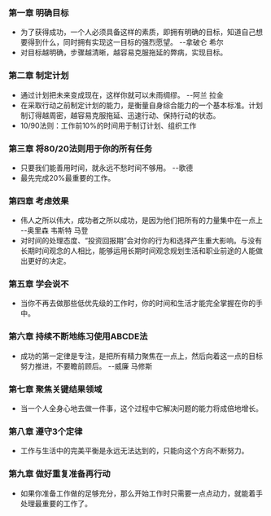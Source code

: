 ### 第一章 明确目标 ###
  * 为了获得成功，一个人必须具备这样的素质，即拥有明确的目标，知道自己想要得到什么，同时拥有实现这一目标的强烈愿望。 --拿破仑 希尔
  * 对目标越明确，步骤越清晰，越容易克服拖延的弊病，实现目标。

### 第二章 制定计划 ###
  * 通过计划把未来变成现在，这样你就可以未雨绸缪。 --阿兰 拉金
  * 在采取行动之前制定计划的能力，是衡量自身综合能力的一个基本标准。计划制订得越周密，越容易克服拖延、迅速行动、保持行动的状态。
  * 10/90法则：工作前10%的时间用于制订计划、组织工作

### 第三章 将80/20法则用于你的所有任务 ###
  * 只要我们能善用时间，就永远不愁时间不够用。 --歌德
  * 最先完成20%最重要的工作。

### 第四章 考虑效果 ###
  * 伟人之所以伟大，成功者之所以成功，是因为他们把所有的力量集中在一点上 --奥里森 韦斯特 马登
  * 对时间的处理态度、“投资回报期”会对你的行为和选择产生重大影响。与没有长期时间观念的人相比，能够运用长期时间观念规划生活和职业前途的人能做出更好的决定。

### 第五章 学会说不 ###
  * 当你不再去做那些低优先级的工作时，你的时间和生活才能完全掌握在你的手中。

### 第六章 持续不断地练习使用ABCDE法 ###
  * 成功的第一定律是专注，是把所有精力聚焦在一点上，然后向着这一点的目标努力推进，不要瞻前顾后。 --威廉 马修斯

### 第七章 聚焦关键结果领域 ###
  * 当一个人全身心地去做一件事，这个过程中它解决问题的能力将成倍地增长。

### 第八章 遵守3个定律 ###
  * 工作与生活中的完美平衡是永远无法达到的，只能向这个方向不断努力。

### 第九章 做好重复准备再行动 ###
  * 如果你准备工作做的足够充分，那么开始工作时只需要一点点动力，就能着手处理最重要的工作了。
